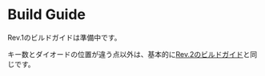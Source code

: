 # Build Guide

Rev.1のビルドガイドは準備中です。

キー数とダイオードの位置が違う点以外は、基本的に[Rev.2のビルドガイド](https://github.com/clomie/angelina72/blob/rev2/BUILDGUIDE.md)と同じです。
